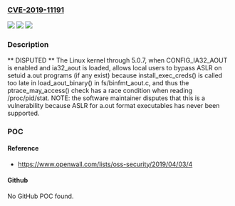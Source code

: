 ### [CVE-2019-11191](https://cve.mitre.org/cgi-bin/cvename.cgi?name=CVE-2019-11191)
![](https://img.shields.io/static/v1?label=Product&message=n%2Fa&color=blue)
![](https://img.shields.io/static/v1?label=Version&message=n%2Fa&color=blue)
![](https://img.shields.io/static/v1?label=Vulnerability&message=n%2Fa&color=brighgreen)

### Description

** DISPUTED ** The Linux kernel through 5.0.7, when CONFIG_IA32_AOUT is enabled and ia32_aout is loaded, allows local users to bypass ASLR on setuid a.out programs (if any exist) because install_exec_creds() is called too late in load_aout_binary() in fs/binfmt_aout.c, and thus the ptrace_may_access() check has a race condition when reading /proc/pid/stat. NOTE: the software maintainer disputes that this is a vulnerability because ASLR for a.out format executables has never been supported.

### POC

#### Reference
- https://www.openwall.com/lists/oss-security/2019/04/03/4

#### Github
No GitHub POC found.

